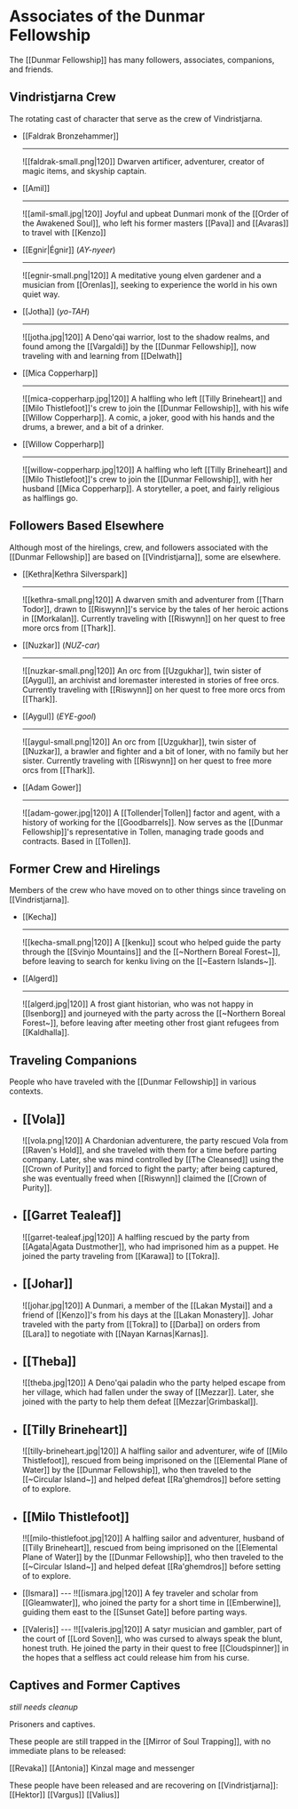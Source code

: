 # Associates of the Dunmar Fellowship

The [[Dunmar Fellowship]] has many followers, associates, companions, and friends. 

## Vindristjarna Crew

The rotating cast of character that serve as the crew of Vindristjarna. 

<div class="grid cards" markdown>

-   [[Faldrak Bronzehammer]]
 
    ---
    ![[faldrak-small.png|120]]
     Dwarven artificer, adventurer, creator of magic items, and skyship captain.

-   [[Amil]]
 
    ---
    ![[amil-small.jpg|120]]
     Joyful and upbeat Dunmari monk of the [[Order of the Awakened Soul]], who left his former masters [[Pava]] and [[Avaras]] to travel with [[Kenzo]]

-   [[Egnir|Égnir]] (*AY-nyeer*)
    
    ---
    ![[egnir-small.png|120]]
     A meditative young elven gardener and a musician from [[Orenlas]], seeking to experience the world in his own quiet way. 
     
-   [[Jotha]] (*yo-TAH*)

    ---
    ![[jotha.jpg|120]]
      A Deno'qai warrior, lost to the shadow realms, and found among the [[Vargaldi]] by the [[Dunmar Fellowship]], now traveling with and learning from [[Delwath]]

-   [[Mica Copperharp]]

	---
    ![[mica-copperharp.jpg|120]]
    A halfling who left [[Tilly Brineheart]] and [[Milo Thistlefoot]]'s crew to join the [[Dunmar Fellowship]], with his wife [[Willow Copperharp]]. A comic, a joker, good with his hands and the drums, a brewer, and a bit of a drinker. 

-   [[Willow Copperharp]]

    ---
    ![[willow-copperharp.jpg|120]]
    A halfling who left [[Tilly Brineheart]] and [[Milo Thistlefoot]]'s crew to join the [[Dunmar Fellowship]], with her husband [[Mica Copperharp]]. A storyteller, a poet, and fairly religious as halflings go.
    
</div>

## Followers Based Elsewhere

Although most of the hirelings, crew, and followers associated with the [[Dunmar Fellowship]] are based on [[Vindristjarna]], some are elsewhere. 


<div class="grid cards ext-narrow-margin" markdown>

-  [[Kethra|Kethra Silverspark]]
 
    ---
    ![[kethra-small.png|120]]
     A dwarven smith and adventurer from [[Tharn Todor]], drawn to [[Riswynn]]'s service by the tales of her heroic actions in [[Morkalan]]. Currently traveling with [[Riswynn]] on her quest to free more orcs from [[Thark]]. 

-   [[Nuzkar]] (*NUZ-car*)

    ---
    ![[nuzkar-small.png|120]]
     An orc from [[Uzgukhar]], twin sister of [[Aygul]], an archivist and loremaster interested in stories of free orcs. Currently traveling with [[Riswynn]] on her quest to free more orcs from [[Thark]]. 

-   [[Aygul]] (*EYE-gool*)

    ---
    ![[aygul-small.png|120]]
     An orc from [[Uzgukhar]], twin sister of [[Nuzkar]], a brawler and fighter and a bit of loner, with no family but her sister. Currently traveling with [[Riswynn]] on her quest to free more orcs from [[Thark]]. 
     
-   [[Adam Gower]]

    ---
    ![[adam-gower.jpg|120]]
    A [[Tollender|Tollen]] factor and agent, with a history of working for the [[Goodbarrels]]. Now serves as the [[Dunmar Fellowship]]'s representative in Tollen, managing trade goods and contracts. Based in [[Tollen]]. 

</div>


## Former Crew and Hirelings

Members of the crew who have moved on to other things since traveling on [[Vindristjarna]]. 

<div class="grid cards ext-narrow-margin" markdown>

-   [[Kecha]]

    ---
    ![[kecha-small.png|120]]
     A [[kenku]] scout who helped guide the party through the [[Svinjo Mountains]] and the [[~Northern Boreal Forest~]], before leaving to search for kenku living on the [[~Eastern Islands~]]. 

-   [[Algerd]]

    ---
    ![[algerd.jpg|120]]
     A frost giant historian, who was not happy in [[Isenborg]] and journeyed with the party across the [[~Northern Boreal Forest~]], before leaving after meeting other frost giant refugees from [[Kaldhalla]]. 
     
</div>

## Traveling Companions

People who have traveled with the [[Dunmar Fellowship]] in various contexts. 

<div class="grid cards ext-narrow-margin" markdown>

-   [[Vola]]
    ---
    ![[vola.png|120]]
     A Chardonian adventurere, the party rescued Vola from [[Raven's Hold]], and she traveled with them for a time before parting company. Later, she was mind controlled by [[The Cleansed]] using the [[Crown of Purity]] and forced to fight the party; after being captured, she was eventually freed when [[Riswynn]] claimed the [[Crown of Purity]]. 

-   [[Garret Tealeaf]]
    ---
    ![[garret-tealeaf.jpg|120]]
     A halfling rescued by the party from [[Agata|Agata Dustmother]], who had imprisoned him as a puppet. He joined the party traveling from [[Karawa]] to [[Tokra]]. 

-   [[Johar]]
    ---
    ![[johar.jpg|120]]
     A Dunmari, a member of the [[Lakan Mystai]] and a friend of [[Kenzo]]'s from his days at the [[Lakan Monastery]]. Johar traveled with the party from [[Tokra]] to [[Darba]] on orders from [[Lara]] to negotiate with [[Nayan Karnas|Karnas]]. 
     
-   [[Theba]]
    ---
    ![[theba.jpg|120]]
     A Deno'qai paladin who the party helped escape from her village, which had fallen under the sway of [[Mezzar]]. Later, she joined with the party to help them defeat [[Mezzar|Grimbaskal]].
     
-   [[Tilly Brineheart]]
    ---
    ![[tilly-brineheart.jpg|120]]
     A halfling sailor and adventurer, wife of [[Milo Thistlefoot]], rescued from being imprisoned on the [[Elemental Plane of Water]] by the [[Dunmar Fellowship]], who then traveled to the [[~Circular Island~]] and helped defeat [[Ra'ghemdros]] before setting of to explore. 
 
-   [[Milo Thistlefoot]]
    ---
    !![[milo-thistlefoot.jpg|120]]
     A halfling sailor and adventurer, husband of [[Tilly Brineheart]], rescued from being imprisoned on the [[Elemental Plane of Water]] by the [[Dunmar Fellowship]], who then traveled to the [[~Circular Island~]] and helped defeat [[Ra'ghemdros]] before setting of to explore. 

 -   [[Ismara]]
    ---
    !![[ismara.jpg|120]]
     A fey traveler and scholar from [[Gleamwater]], who joined the party for a short time in [[Emberwine]], guiding them east to the [[Sunset Gate]] before parting ways.

 -   [[Valeris]]
    ---
    !![[valeris.jpg|120]]
     A satyr musician and gambler, part of the court of [[Lord Soven]], who was cursed to always speak the blunt, honest truth. He joined the party in their quest to free [[Cloudspinner]] in the hopes that a selfless act could release him from his curse.
     
</div>

## Captives and Former Captives

*still needs cleanup*

Prisoners and captives. 

These people are still trapped in the [[Mirror of Soul Trapping]], with no immediate plans to be released:

[[Revaka]]
[[Antonia]]
Kinzal mage and messenger

These people have been released and are recovering on [[Vindristjarna]]:
[[Hektor]]
[[Vargus]]
[[Valius]]